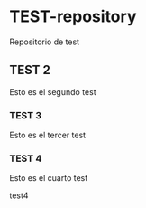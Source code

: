 # TEST-repository
Repositorio de test

## TEST 2
Esto es el segundo test

### TEST 3
Esto es el tercer test

### TEST 4
Esto es el cuarto test

test4
